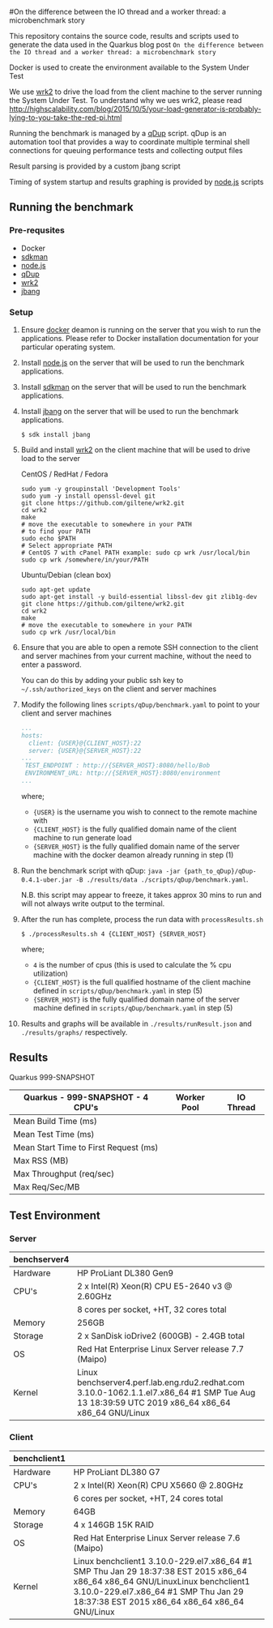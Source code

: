 #On the difference between the IO thread and a worker thread: a microbenchmark story

This repository contains the source code, results and scripts used to generate the data used in the Quarkus blog post `On the difference between the IO thread and a worker thread: a microbenchmark story`

Docker is used to create the environment available to the System Under Test

We use [wrk2](https://github.com/giltene/wrk2) to drive the load from the client machine to the server running the System Under Test.  To understand why we ues wrk2, please read http://highscalability.com/blog/2015/10/5/your-load-generator-is-probably-lying-to-you-take-the-red-pi.html  

Running the benchmark is managed by a [qDup](https://github.com/Hyperfoil/qDup)  script.  qDup is an automation tool that provides a way to coordinate multiple terminal shell connections for queuing performance tests and collecting output files  

Result parsing is provided by a custom jbang script

Timing of system startup and results graphing is provided by [node.js](https://nodejs.org/en/) scripts

## Running the benchmark

### Pre-requsites

 - Docker
 - [sdkman](https://sdkman.io/)
 - [node.js](https://nodejs.org/en/)
 - [qDup](https://github.com/Hyperfoil/qDup/releases/tag/release-0.4.1)
 - [wrk2](https://github.com/giltene/wrk2)
 - [jbang](https://github.com/maxandersen/jbang)

### Setup

1. Ensure [docker](https://docs.docker.com/get-docker/) deamon is running on the server that you wish to run the applications. Please refer to Docker installation documentation for your particular operating system.

2. Install [node.js](https://nodejs.org/en/) on the server that will be used to run the benchmark applications.

3. Install [sdkman](https://sdkman.io/install) on the server that will be used to run the benchmark applications.

4. Install [jbang](https://github.com/maxandersen/jbang) on the server that will be used to run the benchmark applications.

    ```shell script
    $ sdk install jbang
    ```

4. Build and install [wrk2](https://github.com/giltene/wrk2/wiki/Installing-wrk2-on-Linux) on the client machine that will be used to drive load to the server

    CentOS / RedHat / Fedora
    
    ```shell script
    sudo yum -y groupinstall 'Development Tools'
    sudo yum -y install openssl-devel git
    git clone https://github.com/giltene/wrk2.git
    cd wrk2
    make
    # move the executable to somewhere in your PATH
    # to find your PATH
    sudo echo $PATH
    # Select appropriate PATH
    # CentOS 7 with cPanel PATH example: sudo cp wrk /usr/local/bin
    sudo cp wrk /somewhere/in/your/PATH
    ```
    
    Ubuntu/Debian (clean box)
    
    ```shell script
    sudo apt-get update
    sudo apt-get install -y build-essential libssl-dev git zlib1g-dev
    git clone https://github.com/giltene/wrk2.git
    cd wrk2
    make
    # move the executable to somewhere in your PATH
    sudo cp wrk /usr/local/bin
    ```
4. Ensure that you are able to open a remote SSH connection to the client and server machines from your current machine, without the need to enter a password.

    You can do this by adding your public ssh key to `~/.ssh/authorized_keys` on the client and server machines

5. Modify the following lines `scripts/qDup/benchmark.yaml` to point to your client and server machines

    ```yaml
   ...
    hosts:
      client: {USER}@{CLIENT_HOST}:22
      server: {USER}@{SERVER_HOST}:22
   ...
     TEST_ENDPOINT : http://{SERVER_HOST}:8080/hello/Bob
     ENVIRONMENT_URL: http://{SERVER_HOST}:8080/environment
   ...
    ``` 
    
    where; 
     - `{USER}` is the username you wish to connect to the remote machine with
     - `{CLIENT_HOST}` is the fully qualified domain name of the client machine to run generate load
     - `{SERVER_HOST}` is the fully qualified domain name of the server machine with the docker deamon already running in step (1)

6. Run the benchmark script with qDup: `java -jar {path_to_qDup}/qDup-0.4.1-uber.jar -B ./results/data ./scripts/qDup/benchmark.yaml`. 
    
    N.B. this script may appear to freeze, it takes approx 30 mins   to run and will not always write output to the terminal.

7. After the run has complete, process the run data with `processResults.sh`

    ```shell script
    $ ./processResults.sh 4 {CLIENT_HOST} {SERVER_HOST}
    ```   
   
   where;
    - `4` is the number of cpus (this is used to calculate the % cpu utilization)
    - `{CLIENT_HOST}` is the full qualified hostname of the client machine defined in  `scripts/qDup/benchmark.yaml` in step (5)
    - `{SERVER_HOST}` is the fully qualified domain name of the server machine defined in  `scripts/qDup/benchmark.yaml` in step (5)

8. Results and graphs will be available in `./results/runResult.json` and `./results/graphs/` respectively.

## Results 

Quarkus 999-SNAPSHOT

| Quarkus - 999-SNAPSHOT - 4 CPU's | Worker Pool | IO Thread |
| --- | --- | --- |
|Mean Build Time (ms) |  |  |
|Mean Test Time (ms) |  |  |
|Mean Start Time to First Request (ms) |  |  |
|Max RSS (MB) |  |  |
|Max Throughput (req/sec) |  |  |
|Max Req/Sec/MB |  | 


## Test Environment

### Server

| benchserver4 |  |
| --- | --- |
| Hardware | HP ProLiant DL380 Gen9
| CPU's |  2 x Intel(R) Xeon(R) CPU E5-2640 v3 @ 2.60GHz| 
|  | 8 cores per socket, +HT, 32 cores total |
| Memory | 256GB |
| Storage | 2 x SanDisk ioDrive2 (600GB) - 2.4GB total |
|OS | Red Hat Enterprise Linux Server release 7.7 (Maipo) |
| Kernel | Linux benchserver4.perf.lab.eng.rdu2.redhat.com 3.10.0-1062.1.1.el7.x86_64 #1 SMP Tue Aug 13 18:39:59 UTC 2019 x86_64 x86_64 x86_64 GNU/Linux |

### Client

| benchclient1 |  |
| --- | --- |
| Hardware | HP ProLiant DL380 G7
| CPU's |  2 x Intel(R) Xeon(R) CPU X5660  @ 2.80GHz 
|  | 6 cores per socket, +HT, 24 cores total |
| Memory | 64GB |
| Storage | 4 x 146GB 15K RAID |
|OS | Red Hat Enterprise Linux Server release 7.6 (Maipo) |
| Kernel | Linux benchclient1 3.10.0-229.el7.x86_64 #1 SMP Thu Jan 29 18:37:38 EST 2015 x86_64 x86_64 x86_64 GNU/LinuxLinux benchclient1 3.10.0-229.el7.x86_64 #1 SMP Thu Jan 29 18:37:38 EST 2015 x86_64 x86_64 x86_64 GNU/Linux |

